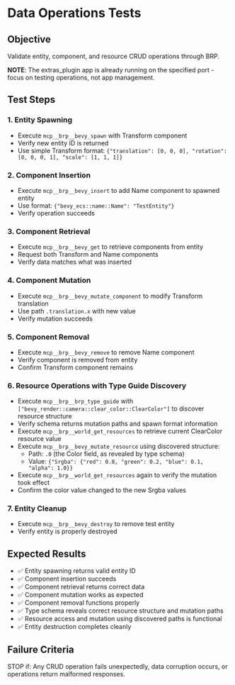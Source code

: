 # Data Operations Tests

## Objective
Validate entity, component, and resource CRUD operations through BRP.

**NOTE**: The extras_plugin app is already running on the specified port - focus on testing operations, not app management.

## Test Steps

### 1. Entity Spawning
- Execute `mcp__brp__bevy_spawn` with Transform component
- Verify new entity ID is returned
- Use simple Transform format: `{"translation": [0, 0, 0], "rotation": [0, 0, 0, 1], "scale": [1, 1, 1]}`

### 2. Component Insertion
- Execute `mcp__brp__bevy_insert` to add Name component to spawned entity
- Use format: `{"bevy_ecs::name::Name": "TestEntity"}`
- Verify operation succeeds

### 3. Component Retrieval
- Execute `mcp__brp__bevy_get` to retrieve components from entity
- Request both Transform and Name components
- Verify data matches what was inserted

### 4. Component Mutation
- Execute `mcp__brp__bevy_mutate_component` to modify Transform translation
- Use path `.translation.x` with new value
- Verify mutation succeeds

### 5. Component Removal
- Execute `mcp__brp__bevy_remove` to remove Name component
- Verify component is removed from entity
- Confirm Transform component remains

### 6. Resource Operations with Type Guide Discovery
- Execute `mcp__brp__brp_type_guide` with `["bevy_render::camera::clear_color::ClearColor"]` to discover resource structure
- Verify schema returns mutation paths and spawn format information
- Execute `mcp__brp__world_get_resources` to retrieve current ClearColor resource value
- Execute `mcp__brp__bevy_mutate_resource` using discovered structure:
  - Path: `.0` (the Color field, as revealed by type schema)
  - Value: `{"Srgba": {"red": 0.8, "green": 0.2, "blue": 0.1, "alpha": 1.0}}`
- Execute `mcp__brp__world_get_resources` again to verify the mutation took effect
- Confirm the color value changed to the new Srgba values

### 7. Entity Cleanup
- Execute `mcp__brp__bevy_destroy` to remove test entity
- Verify entity is properly destroyed

## Expected Results
- ✅ Entity spawning returns valid entity ID
- ✅ Component insertion succeeds
- ✅ Component retrieval returns correct data
- ✅ Component mutation works as expected
- ✅ Component removal functions properly
- ✅ Type schema reveals correct resource structure and mutation paths
- ✅ Resource access and mutation using discovered paths is functional
- ✅ Entity destruction completes cleanly

## Failure Criteria
STOP if: Any CRUD operation fails unexpectedly, data corruption occurs, or operations return malformed responses.
